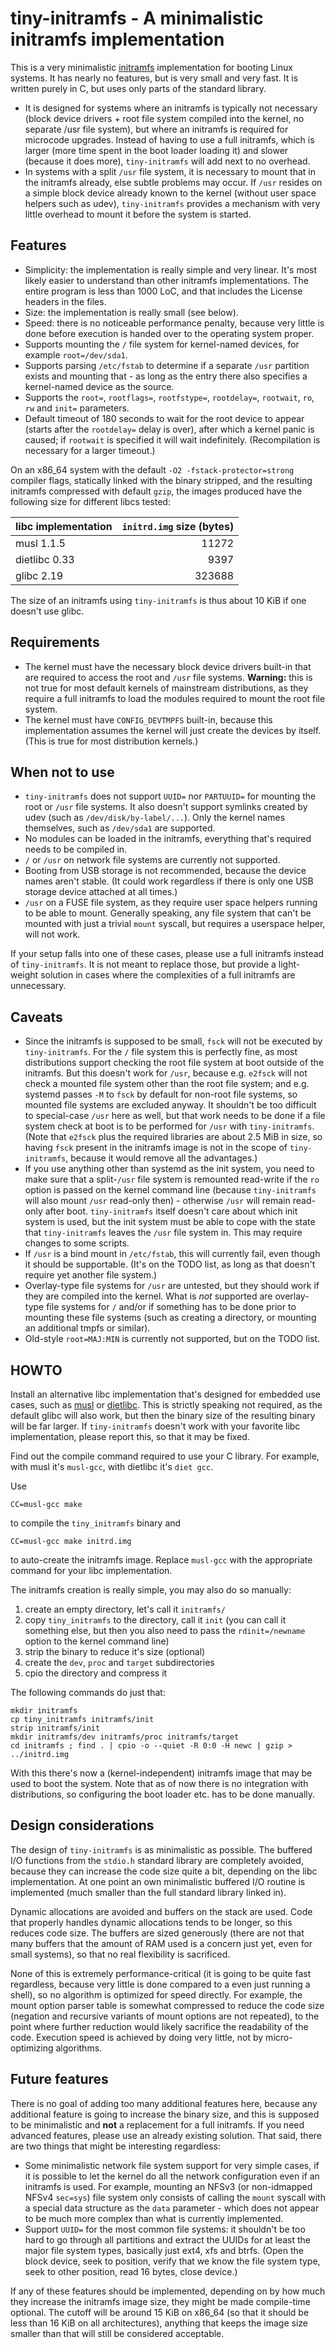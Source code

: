 tiny-initramfs - A minimalistic initramfs implementation
========================================================

This is a very minimalistic [initramfs](https://en.wikipedia.org/wiki/Initramfs)
implementation for booting Linux systems. It has nearly no features,
but is very small and very fast. It is written purely in C, but uses
only parts of the standard library.

 * It is designed for systems where an initramfs is typically not
   necessary (block device drivers + root file system compiled into the
   kernel, no  separate /usr file system), but where an initramfs is
   required for microcode upgrades. Instead of having to use a full
   initramfs, which is larger (more time spent in the boot loader
   loading it) and slower (because it does more), `tiny-initramfs` will
   add next to no overhead.
 * In systems with a split `/usr` file system, it is necessary to mount
   that in the initramfs already, else subtle problems may occur. If
   `/usr` resides on a simple block device already known to the kernel
   (without user space helpers such as udev), `tiny-initramfs` provides
   a mechanism with very little overhead to mount it before the system
   is started.

Features
--------

 * Simplicity: the implementation is really simple and very linear.
   It's most likely easier to understand than other initramfs
   implementations. The entire program is less than 1000 LoC, and that
   includes the License headers in the files.
 * Size: the implementation is really small (see below).
 * Speed: there is no noticeable performance penalty, because very
   little is done before execution is handed over to the operating
   system proper.
 * Supports mounting the `/` file system for kernel-named devices, for
   example `root=/dev/sda1`.
 * Supports parsing `/etc/fstab` to determine if a separate `/usr`
   partition exists and mounting that - as long as the entry there also
   specifies a kernel-named device as the source.
 * Supports the `root=`, `rootflags=`, `rootfstype=`, `rootdelay=`,
   `rootwait`, `ro`, `rw` and `init=` parameters.
 * Default timeout of 180 seconds to wait for the root device to appear
   (starts after the `rootdelay=` delay is over), after which a kernel
   panic is caused; if `rootwait` is specified it will wait
   indefinitely. (Recompilation is necessary for a larger timeout.)

On an x86_64 system with the default `-O2 -fstack-protector=strong`
compiler flags, statically linked with the binary stripped, and the
resulting initramfs compressed with default `gzip`, the images produced
have the following size for different libcs tested:

| libc implementation | `initrd.img` size (bytes) |
| ------------------- | -------------------------:|
| musl 1.1.5          |                     11272 |
| dietlibc 0.33       |                      9397 |
| glibc 2.19          |                    323688 |

The size of an initramfs using `tiny-initramfs` is thus about 10 KiB if
one doesn't use glibc.

Requirements
------------

 * The kernel must have the necessary block device drivers built-in
   that are required to access the root and `/usr` file systems.
   **Warning:** this is not true for most default kernels of mainstream
   distributions, as they require a full initramfs to load the modules
   required to mount the root file system.
 * The kernel must have `CONFIG_DEVTMPFS` built-in, because this
   implementation assumes the kernel will just create the devices by
   itself. (This is true for most distribution kernels.)

When not to use
---------------

 * `tiny-initramfs` does not support `UUID=` nor `PARTUUID=` for
   mounting the root or `/usr` file systems. It also doesn't support
   symlinks created by udev (such as `/dev/disk/by-label/...`). Only
   the kernel names themselves, such as `/dev/sda1` are supported.
 * No modules can be loaded in the initramfs, everything that's
   required needs to be compiled in.
 * `/` or `/usr` on network file systems are currently not supported.
 * Booting from USB storage is not recommended, because the device
   names aren't stable. (It could work regardless if there is only one
   USB storage device attached at all times.)
 * `/usr` on a FUSE file system, as they require user space helpers
   running to be able to mount. Generally speaking, any file system
   that can't be mounted with just a trivial `mount` syscall, but
   requires a userspace helper, will not work.

If your setup falls into one of these cases, please use a full
initramfs instead of `tiny-initramfs`. It is not meant to replace
those, but provide a light-weight solution in cases where the
complexities of a full initramfs are unnecessary.

Caveats
-------

 * Since the initramfs is supposed to be small, `fsck` will not be
   executed by `tiny-initramfs`. For the `/` file system this is
   perfectly fine, as most distributions support checking the root file
   system at boot outside of the initramfs. But this doesn't work for
   `/usr`, because e.g. `e2fsck` will not check a mounted file system
   other than the root file system; and e.g. systemd passes `-M` to
   `fsck` by default for non-root file systems, so mounted file systems
   are excluded anyway. It shouldn't be too difficult to special-case
   `/usr` here as well, but that work needs to be done if a file system
   check at boot is to be performed for `/usr` with `tiny-initramfs`.
   (Note that `e2fsck` plus the required libraries are about 2.5 MiB in
   size, so having `fsck` present in the initramfs image is not in the
   scope of `tiny-initramfs`, because it would remove all the
   advantages.)
 * If you use anything other than systemd as the init system, you need
   to make sure that a split-`/usr` file system is remounted read-write
   if the `ro` option is passed on the kernel command line (because
   `tiny-initramfs` will also mount `/usr` read-only then) - otherwise
   `/usr` will remain read-only after boot. `tiny-initramfs` itself
   doesn't care about which init system is used, but the init system
   must be able to cope with the state that `tiny-initramfs` leaves the
   `/usr` file system in. This may require changes to some scripts.
 * If `/usr` is a bind mount in `/etc/fstab`, this will currently fail,
   even though it should be supportable. (It's on the TODO list, as
   long as that doesn't require yet another file system.)
 * Overlay-type file systems for `/usr` are untested, but they should
   work if they are compiled into the kernel. What is *not* supported
   are overlay-type file systems for `/` and/or if something has to be
   done prior to mounting these file systems (such as creating a
   directory, or mounting an additional tmpfs or similar).
 * Old-style `root=MAJ:MIN` is currently not supported, but on the TODO
   list.

HOWTO
-----

Install an alternative libc implementation that's designed for embedded
use cases, such as [musl](http://www.musl-libc.org/) or
[dietlibc](http://www.fefe.de/dietlibc/). This is strictly speaking not
required, as the default glibc will also work, but then the binary size
of the resulting binary will be far larger. If `tiny-initramfs` doesn't
work with your favorite libc implementation, please report this, so
that it may be fixed.

Find out the compile command required to use your C library. For
example, with musl it's `musl-gcc`, with dietlibc it's `diet gcc`.

Use

    CC=musl-gcc make

to compile the `tiny_initramfs` binary and

    CC=musl-gcc make initrd.img

to auto-create the initramfs image. Replace `musl-gcc` with the
appropriate command for your libc implementation.

The initramfs creation is really simple, you may also do so manually:

 1. create an empty directory, let's call it `initramfs/`
 2. copy `tiny_initramfs` to the directory, call it `init` (you can
    call it something else, but then you also need to pass the
    `rdinit=/newname` option to the kernel command line)
 3. strip the binary to reduce it's size (optional)
 4. create the `dev`, `proc` and `target` subdirectories
 5. cpio the directory and compress it

The following commands do just that:

    mkdir initramfs
    cp tiny_initramfs initramfs/init
    strip initramfs/init
    mkdir initramfs/dev initramfs/proc initramfs/target
    cd initramfs ; find . | cpio -o --quiet -R 0:0 -H newc | gzip > ../initrd.img

With this there's now a (kernel-independent) initramfs image that may
be used to boot the system. Note that as of now there is no integration
with distributions, so configuring the boot loader etc. has to be done
manually.

Design considerations
---------------------

The design of `tiny-initramfs` is as minimalistic as possible. The
buffered I/O functions from the `stdio.h` standard library are
completely avoided, because they can increase the code size quite a
bit, depending on the libc implementation. At one point an own
minimalistic buffered I/O routine is implemented (much smaller than the
full standard library linked in).

Dynamic allocations are avoided and buffers on the stack are used. Code
that properly handles dynamic allocations tends to be longer, so this
reduces code size. The buffers are sized generously (there are not that
many buffers that the amount of RAM used is a concern just yet, even
for small systems), so that no real flexibility is sacrificed.

None of this is extremely performance-critical (it is going to be quite
fast regardless, because very little is done compared to a even just
running a shell), so no algorithm is optimized for speed directly. For
example, the mount option parser table is somewhat compressed to reduce
the code size (negation and recursive variants of mount options are not
repeated), to the point where further reduction would likely sacrifice
the readability of the code. Execution speed is achieved by doing very
little, not by micro-optimizing algorithms.

Future features
---------------

There is no goal of adding too many additional features here, because
any additional feature is going to increase the binary size, and this
is supposed to be minimalistic and **not** a replacement for a full
initramfs. If you need advanced features, please use an already
existing solution. That said, there are two things that might be
interesting regardless:

 * Some minimalistic network file system support for very simple cases,
   if it is possible to let the kernel do all the network configuration
   even if an initramfs is used. For example, mounting an NFSv3 (or
   non-idmapped NFSv4 `sec=sys`) file system only consists of calling
   the `mount` syscall with a special data structure as the `data`
   parameter - which does not appear to be much more complex than what
   is currently implemented.
 * Support `UUID=` for the most common file systems: it shouldn't be
   too hard to go through all partitions and extract the UUIDs for at
   least the major file system types, basically just ext4, xfs and
   btrfs. (Open the block device, seek to position, verify that we know
   the file system type, seek to other position, read 16 bytes, close
   device.)

If any of these features should be implemented, depending on by how
much they increase the initramfs image size, they might be made
compile-time optional. The cutoff will be around 15 KiB on x86_64 (so
that it should be less than 16 KiB on all architectures), anything that
keeps the image size smaller than that will still be considered
acceptable.
